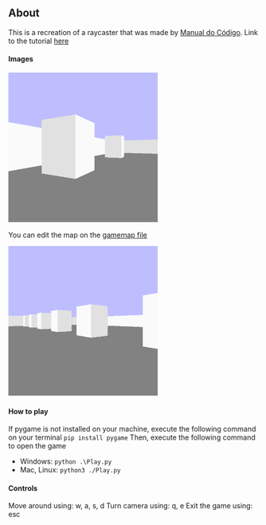 ## About
This is a recreation of a raycaster that was made by [Manual do Código](https://www.youtube.com/channel/UClO5RbZy6nGl_CR7sE8nR_Q).
Link to the tutorial [here](https://www.youtube.com/watch?v=J5K8qMCB-7o&list=PLLFRf_pkM7b6rBRoTOW64NKdltCLQNpW5)

#### Images
<img src='images/sample0.png' height='300rem' width='300rem'>

You can edit the map on the [gamemap file](gamemap.py)

<img src='images/sample1.png' height='300rem' width='300rem'>

#### How to play
If pygame is not installed on your machine, execute the following command on your terminal
`pip install pygame`
Then, execute the following command to open the game
- Windows:
`python .\Play.py`
- Mac, Linux:
`python3 ./Play.py`

#### Controls
Move around using: w, a, s, d
Turn camera using: q, e
Exit the game using: esc